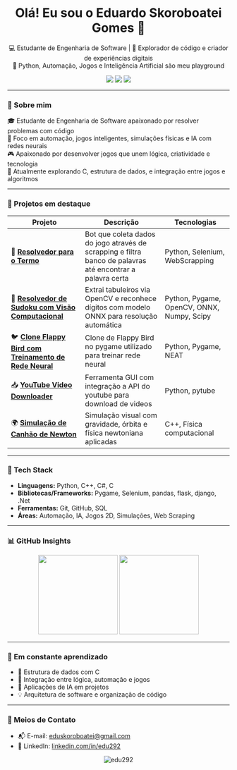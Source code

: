 <h1 align="center">Olá! Eu sou o Eduardo Skoroboatei Gomes 👋</h1>

<p align="center">
  💻 Estudante de Engenharia de Software | 🧠 Explorador de código e criador de experiências digitais<br>
  🚀 Python, Automação, Jogos e Inteligência Artificial são meu playground
</p>

<p align="center">
  <img src="https://img.shields.io/badge/Python-3776AB?style=for-the-badge&logo=python&logoColor=white"/>
  <img src="https://img.shields.io/badge/C++-%2300599C.svg?style=for-the-badge&logo=c%2B%2B&logoColor=white"/>
  <img src="https://img.shields.io/badge/C%23-9B4F96?style=for-the-badge&logo=dotnet&logoColor=white"/>
</p>

---

### 🚀 Sobre mim

🎓 Estudante de Engenharia de Software apaixonado por resolver problemas com código  
🤖 Foco em automação, jogos inteligentes, simulações físicas e IA com redes neurais  
🎮 Apaixonado por desenvolver jogos que unem lógica, criatividade e tecnologia  
🔬 Atualmente explorando C, estrutura de dados, e integração entre jogos e algoritmos

---

### 💼 Projetos em destaque

| Projeto | Descrição | Tecnologias |
|--------|-----------|-------------|
| 🤖 [**Resolvedor para o Termo**](https://github.com/edu292/termo-resolvedor) | Bot que coleta dados do jogo através de scrapping e filtra banco de palavras até encontrar a palavra certa | Python, Selenium, WebScrapping
| 🧩 [**Resolvedor de Sudoku com Visão Computacional**](https://github.com/edu292/sudoku-solver-onnx) | Extrai tabuleiros via OpenCV e reconhece dígitos com modelo ONNX para resolução automática | Python, Pygame, OpenCV, ONNX, Numpy, Scipy |
| 🐦 [**Clone Flappy Bird com Treinamento de Rede Neural**](https://github.com/edu292/flappy-bird-ai) | Clone de Flappy Bird no pygame utilizado para treinar rede neural | Python, Pygame, NEAT |
| 📥 [**YouTube Video Downloader**](https://github.com/edu292/youtube-downloader) | Ferramenta GUI com integração a API do youtube para download de videos | Python, pytube |
| 🌍 [**Simulação de Canhão de Newton**](https://github.com/edu292/simulador-canhao-newton) | Simulação visual com gravidade, órbita e física newtoniana aplicadas | C++, Física computacional |

---

### 🧠 Tech Stack

- **Linguagens:** Python, C++, C#, C 
- **Bibliotecas/Frameworks:** Pygame, Selenium, pandas, flask, django, .Net
- **Ferramentas:** Git, GitHub, SQL 
- **Áreas:** Automação, IA, Jogos 2D, Simulações, Web Scraping

---

### 📊 GitHub Insights

<p align="center">
  <img height="180em" src="https://github-readme-stats.vercel.app/api?username=edu292&show_icons=true&theme=tokyonight&include_all_commits=true&count_private=true"/>
  <img height="180em" src="https://github-readme-stats.vercel.app/api/top-langs/?username=edu292&layout=compact&theme=tokyonight&langs_count=8"/>
</p>

---

### 🌱 Em constante aprendizado

- 🧠 Estrutura de dados com C
- 🔗 Integração entre lógica, automação e jogos
- 🧪 Aplicações de IA em projetos
- 💡 Arquitetura de software e organização de código

---

### 🤝 Meios de Contato

- 📬 E-mail: [eduskoroboatei@gmail.com](mailto:eduskoroboatei@gmail.com)  
- 💼 LinkedIn: [linkedin.com/in/edu292](https://linkedin.com/in/edu292)

<p align="center">
  <img src="https://komarev.com/ghpvc/?username=edu292&label=Visualizações%20no%20perfil&color=0E7FCF&style=flat" alt="edu292" />
</p>
